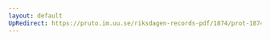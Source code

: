 ```yaml
---
layout: default
UpRedirect: https://pruto.im.uu.se/riksdagen-records-pdf/1874/prot-1874--ak--317/prot-1874--ak--317_007.pdf
---
```

